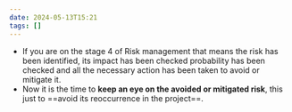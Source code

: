 ```yaml
---
date: 2024-05-13T15:21
tags: []
---
```

- If you are on the stage 4 of Risk management that means the risk has been identified, its impact has been checked probability has been checked and all the necessary action has been taken to avoid or mitigate it. 
- Now it is the time to **keep an eye on the avoided or mitigated risk**, this just to ==avoid its reoccurrence in the project==. 